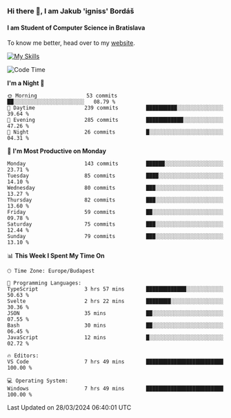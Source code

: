 ### Hi there 👋, I am Jakub 'igniss' Bordáš

#### I am Student of Computer Science in Bratislava
To know me better, head over to my [website](https://bordas.sk).

[![My Skills](https://skillicons.dev/icons?i=js,html,css,figma,svelte,java,kotlin,python,postgresql,typescript,nest,nodejs)](https://bordas.sk)


<!--START_SECTION:waka-->
![Code Time](http://img.shields.io/badge/Code%20Time-1%2C449%20hrs%2052%20mins-blue)

**I'm a Night 🦉** 

```text
🌞 Morning                53 commits          ██░░░░░░░░░░░░░░░░░░░░░░░   08.79 % 
🌆 Daytime                239 commits         ██████████░░░░░░░░░░░░░░░   39.64 % 
🌃 Evening                285 commits         ████████████░░░░░░░░░░░░░   47.26 % 
🌙 Night                  26 commits          █░░░░░░░░░░░░░░░░░░░░░░░░   04.31 % 
```
📅 **I'm Most Productive on Monday** 

```text
Monday                   143 commits         ██████░░░░░░░░░░░░░░░░░░░   23.71 % 
Tuesday                  85 commits          ████░░░░░░░░░░░░░░░░░░░░░   14.10 % 
Wednesday                80 commits          ███░░░░░░░░░░░░░░░░░░░░░░   13.27 % 
Thursday                 82 commits          ███░░░░░░░░░░░░░░░░░░░░░░   13.60 % 
Friday                   59 commits          ██░░░░░░░░░░░░░░░░░░░░░░░   09.78 % 
Saturday                 75 commits          ███░░░░░░░░░░░░░░░░░░░░░░   12.44 % 
Sunday                   79 commits          ███░░░░░░░░░░░░░░░░░░░░░░   13.10 % 
```


📊 **This Week I Spent My Time On** 

```text
🕑︎ Time Zone: Europe/Budapest

💬 Programming Languages: 
TypeScript               3 hrs 57 mins       █████████████░░░░░░░░░░░░   50.63 % 
Svelte                   2 hrs 22 mins       ████████░░░░░░░░░░░░░░░░░   30.36 % 
JSON                     35 mins             ██░░░░░░░░░░░░░░░░░░░░░░░   07.55 % 
Bash                     30 mins             ██░░░░░░░░░░░░░░░░░░░░░░░   06.45 % 
JavaScript               12 mins             █░░░░░░░░░░░░░░░░░░░░░░░░   02.72 % 

🔥 Editors: 
VS Code                  7 hrs 49 mins       █████████████████████████   100.00 % 

💻 Operating System: 
Windows                  7 hrs 49 mins       █████████████████████████   100.00 % 
```


 Last Updated on 28/03/2024 06:40:01 UTC
<!--END_SECTION:waka-->
